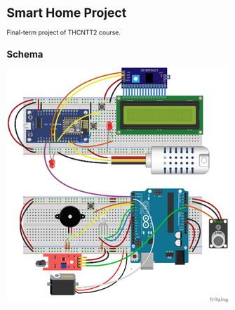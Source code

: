 # Smart Home Project
Final-term project of THCNTT2 course.
## Schema
![schema](https://github.com/kai618/smart-home-project/blob/master/thcntt2_bb.png)
